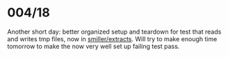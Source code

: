 # 004/18

Another short day: better organized setup and teardown for test that reads and writes tmp files, now in [smiller/extracts](https://github.com/smiller/extracts).  Will try to make enough time tomorrow to make the now very well set up failing test pass.
